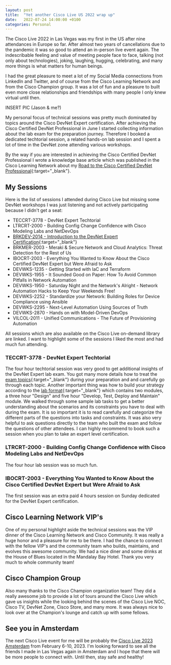 ```yaml
---
layout: post
title:  "Yet another Cisco Live US 2022 wrap up"
date:   2022-07-24 14:00:00 +0100
categories: Personal
---
```


The Cisco Live 2022 in Las Vegas was my first in the US after nine attendances in Europe so far. After almost two years of cancellations due to the pandemic it was so good to attend an in-person live event again. The indescribable feeling and value of meeting people face to face, talking (not only about technologies), joking, laughing, hugging, celebrating, and many more things is what matters for human beings. 

I had the great pleasure to meet a lot of my Social Media connections from LinkedIn and Twitter, and of course from the Cisco Learning Network and from the Cisco Champion group. It was a lot of fun and a pleasure to built even more close relationships and friendships with many people I only knew virtual until then.

INSERT PIC (Jason & me?)

My personal focus of technical sessions was pretty much dominated by topics around the Cisco DevNet Expert certification. After achieving the Cisco Certified DevNet Professional in June I started collecting information about the lab exam for the preparation journey. Therefore I booked a dedicated techtorial session, a related hands-on lab session and I spent a lot of time in the DevNet zone attending various workshops. 

By the way if you are interested in achieving the Cisco Certified DevNet Professional I wrote a knowledge base article which was published in the Cisco Learning Network about my [Road to the Cisco Certified DevNet Professional](https://learningnetwork.cisco.com/s/article/Road-to-the-Cisco-DevNet-Professional){:target="_blank"}. 

## My Sessions

Here is the list of sessions I attended during Cisco Live  but missing some DevNet workshops I was just listening and not actively participating because I didn't get a seat:

- TECCRT-3778 - DevNet Expert Techtorial
- LTRCRT-2000 - Building Config Change Confidence with Cisco Modeling Labs and NetDevOps
- [BRKDEV-2014 - Introduction to the DevNet Expert Certification](https://www.ciscolive.com/on-demand/on-demand-library.html?search.event=1654953906132001zSK6&zid=pp&search=BRKDEV-2014#/session/1655424183286001Qsgv){:target="_blank"}
- BRKMER-2003 - Meraki & Secure Network and Cloud Analytics: Threat Detection for the Rest of Us 
- IBOCRT-2003 - Everything You Wanted to Know About the Cisco Certified DevNet Expert but Were Afraid to Ask 
- DEVWKS-1235 - Getting Started with IaC and Terraform
- DEVWKS-1955 - It Sounded Good on Paper: How To Avoid Common Pitfalls in Network Automation 
- DEVWKS-1950 - Saturday Night and the Network's Alright - Network Automation Hacks to Keep Your Weekends Free!
- DEVWKS-2252 - Standardize your Network: Building Roles for Device Compliance using Ansible 
- DEVWKS-2295 - Next-Level Automation Using Sources of Truth
- DEVWKS-2870 - Hands on with Model-Driven DevOps
- VILCOL-2011 - Unified Communications - The Future of Provisioning Automation

All sessions which are also available on the Cisco Live on-demand library are linked. I want to highlight some of the sessions I liked the most and had much fun attending.

### TECCRT-3778 - DevNet Expert Techtorial

The four hour techtorial session was very good to get additional insights of the DevNet Expert lab exam. You got many more details how to treat the [exam topics](https://learningnetwork.cisco.com/s/devnet-expert-exam-topics-lab){:target="_blank"} during your preparation and and carefully go through each topic. Another important thing was how to build your strategy according to the [lab format](https://learningnetwork.cisco.com/s/article/devnet-expert-lab-exam-format){:target="_blank"} which contains two modules, a three hour "Design" and five hour "Develop, Test, Deploy and Maintain" module. We walked through some sample lab tasks to get a better understanding about the scenarios and its constraints you have to deal with during the exam. It is so important it is to read carefully and categorize the different parts of the questions into tasks and constraints. It was also very helpful to ask questions directly to the team who built the exam and follow the questions of other attendees. I can highly recommend to book such a session when you plan to take an expert level certification.

### LTRCRT-2000 - Building Config Change Confidence with Cisco Modeling Labs and NetDevOps

The four hour lab session was so much fun.

### IBOCRT-2003 - Everything You Wanted to Know About the Cisco Certified DevNet Expert but Were Afraid to Ask 

The first session was an extra paid 4 hours session on Sunday dedicated for the DevNet Expert certification.

## Cisco Learning Network VIP's

One of my personal highlight aside the technical sessions was the VIP dinner of the Cisco Learning Network and Cisco Community. It was really a huge honor and a pleasure for me to be there. I had the chance to connect with the fellow VIP's and the community team who builds, maintains, and evolves this awesome community. We had a nice diner and some drinks at the House of Blues located in the Mandalay Bay Hotel. Thank you very much to whole community team!

## Cisco Champion Group

Also many thanks to the Cisco Champion organization team! They did a really awesome job to provide a lot of tours around the Cisco Live which gave us insights while the looking behind the scenes of the Cisco Live NOC, Cisco TV, DevNet Zone, Cisco Store, and many more. It was always nice to look over at the Champion's lounge and catch up with some fellows.

## See you in Amsterdam

The next Cisco Live event for me will be probably the [Cisco Live 2023 Amsterdam](https://www.ciscolive.com/emear.html) from February 6-10, 2023. I'm looking forward to see all the friends I made in Las Vegas again in Amsterdam and I hope that there will be more people to connect with. Until then, stay safe and healthy!

